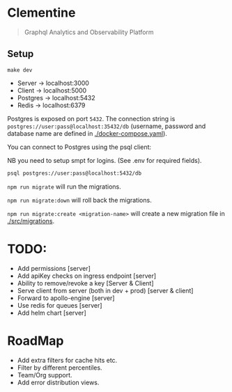 # Clementine

> Graphql Analytics and Observability Platform

## Setup

```
make dev
```

- Server -> localhost:3000
- Client -> localhost:5000
- Postgres -> localhost:5432
- Redis -> localhost:6379

Postgres is exposed on port `5432`. The connection string is `postgres://user:pass@localhost:35432/db` (username, password and database name are defined in [./docker-compose.yaml](./docker-compose.yaml)).

You can connect to Postgres using the psql client:

NB you need to setup smpt for logins. (See .env for required fields).

```sh
psql postgres://user:pass@localhost:5432/db
```

`npm run migrate` will run the migrations.

`npm run migrate:down` will roll back the migrations.

`npm run migrate:create <migration-name>` will create a new migration file in [./src/migrations](./src/migrations).

# TODO:

- Add permissions [server]
- Add apiKey checks on ingress endpoint [server]
- Ability to remove/revoke a key [Server & Client]
- Serve client from server (both in dev + prod) [server & client]
- Forward to apollo-engine [server]
- Use redis for queues [server]
- Add helm chart [server]

# RoadMap

- Add extra filters for cache hits etc.
- Filter by different percentiles.
- Team/Org support.
- Add error distribution views.
